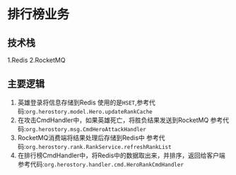 # 排行榜业务

## 技术栈
1.Redis
2.RocketMQ

## 主要逻辑

1. 英雄登录将信息存储到Redis
使用的是`HSET`,参考代码:`org.herostory.model.Hero.updateRankCache`
2. 在攻击CmdHandler中，如果英雄死亡，将胜负结果发送到RocketMQ
参考代码:`org.herostory.msg.CmdHeroAttackHandler`
3. RocketMQ消费端将结果处理后存储到Redis中
参考代码:`org.herostory.rank.RankService.refreshRankList`
4. 在排行榜CmdHandler中，将Redis中的数据取出来，并排序，返回给客户端
参考代码:`org.herostory.handler.cmd.HeroRankCmdHandler`
